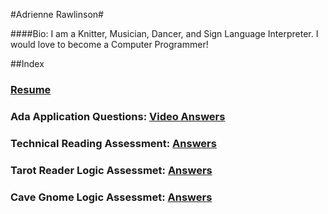 #Adrienne Rawlinson#

####Bio: I am a Knitter, Musician, Dancer, and Sign Language Interpreter. I would love to become a Computer Programmer!

##Index


### [**Resume**](https://github.com/dancingwolfeyes/Ada-Dev-2014/blob/master/Application/Resume.md)

### **Ada Application Questions:** [Video Answers](http://youtu.be/DTjWzE6pXo0)

### **Technical Reading Assessment:** [Answers](https://github.com/dancingwolfeyes/Ada-Dev-2014/blob/master/Application/Technical%20Reading%20Assessment.md)

### **Tarot Reader Logic Assessmet:** [Answers](https://github.com/dancingwolfeyes/Ada-Dev-2014/blob/master/Application/Tarot%20Reader%20Logic%20Assessment.md)

### **Cave Gnome Logic Assessmet:** [Answers](https://github.com/dancingwolfeyes/Ada-Dev-2014/blob/master/Application/Cave%20Gnome%20Logic%20Assessment.md)




